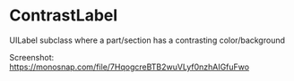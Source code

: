 # ContrastLabel
UILabel subclass where a part/section has a contrasting color/background

Screenshot:
https://monosnap.com/file/7HqogcreBTB2wuVLyf0nzhAIGfuFwo
